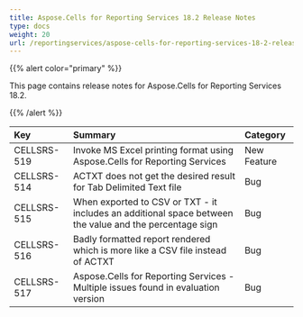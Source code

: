 ```yaml
---
title: Aspose.Cells for Reporting Services 18.2 Release Notes
type: docs
weight: 20
url: /reportingservices/aspose-cells-for-reporting-services-18-2-release-notes/
---
```


{{% alert color="primary" %}} 

This page contains release notes for Aspose.Cells for Reporting Services 18.2.

{{% /alert %}} 

|**Key**|**Summary**|**Category**|
| :- | :- | :- |
|CELLSRS-519|Invoke MS Excel printing format using Aspose.Cells for Reporting Services|New Feature|
|CELLSRS-514|ACTXT does not get the desired result for Tab Delimited Text file|Bug|
|CELLSRS-515|When exported to CSV or TXT - it includes an additional space between the value and the percentage sign|Bug|
|CELLSRS-516|Badly formatted report rendered which is more like a CSV file instead of ACTXT|Bug|
|CELLSRS-517|Aspose.Cells for Reporting Services - Multiple issues found in evaluation version|Bug|

